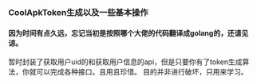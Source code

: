 ### CoolApkToken生成以及一些基本操作

#### 因为时间有点久远，忘记当初是按照哪个大佬的代码翻译成golang的，还请见谅。

暂时封装了获取用户uid的和获取用户信息的api，但是只要你有了token生成算法，你就可以完成各种接口。且用且珍惜。
目的并非进行破坏，只用来学习。